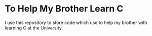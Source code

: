 # To Help My Brother Learn C
I use this repository to store code which use to help my brother with learning C at the University.
